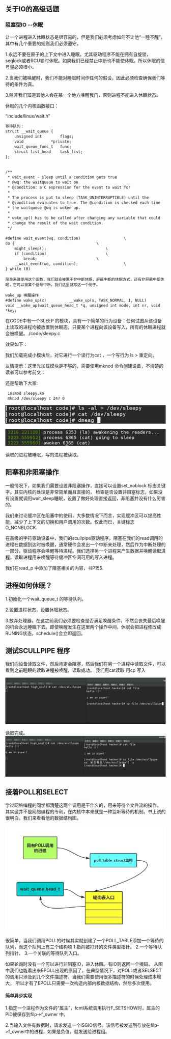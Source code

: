 ## 关于IO的高级话题

### 阻塞型IO --休眠

让一个进程进入休眠状态是很容易的，但是我们必须考虑如何不让他“一睡不醒”。其中有几个重要的规则我们必须遵守。

1.永远不要在原子的上下文中进入睡眠。尤其驱动程序不能在拥有自旋锁，seqlock或者RCU锁时休眠。如果我们已经禁止中断也不能使休眠。所以休眠的信号量必须很小。

2.当我们被唤醒时，我们不能对睡眠时间作任何的假设，因此必须检查确保我们等待的条件为真。

3.除非我们知道其他人会在某一个地方唤醒我门，否则进程不能进入休眠状态。


休眠的几个内核函数接口：

“include/linux/wait.h”

```
等待队列：
struct __wait_queue {
	unsigned int		flags;
	void			*private;
	wait_queue_func_t	func;
	struct list_head	task_list;
};

   
/**
 * wait_event - sleep until a condition gets true
 * @wq: the waitqueue to wait on
 * @condition: a C expression for the event to wait for
 *
 * The process is put to sleep (TASK_UNINTERRUPTIBLE) until the
 * @condition evaluates to true. The @condition is checked each time
 * the waitqueue @wq is woken up.
 *
 * wake_up() has to be called after changing any variable that could
 * change the result of the wait condition.
 */
 
#define wait_event(wq, condition)					\
do {									\
	might_sleep();							\
	if (condition)							\
		break;							\
	__wait_event(wq, condition);					\
} while (0)

简单来说使用这个函数，我们就会被置于非中断休眠，屏蔽中断的休眠方式，还有非屏蔽中断休眠，它可以被某个信号中断。我们这里就写这一个例子。

wake_up 唤醒操作
#define wake_up(x)			__wake_up(x, TASK_NORMAL, 1, NULL)
void __wake_up(wait_queue_head_t *q, unsigned int mode, int nr, void *key;

```
在CODE中有一个SLEEP 的模块，具有一个简单的行为设备：任何试图从该设备上读取的进程均被放置到休眠态，只要某个进程向该设备写入，所有的休眠进程就会被唤醒。./code/sleepy.c

效果如下：

我们加载完成小模块后，对它进行一个读行为cat ，一个写行为 ls > 重定向。

友情提示：这里光加载模块是不够的，需要使用mknod 命令创建设备，不清楚的读者可以参考前文：

还是帮助下大家:
```
 insmod sleepy.ko
 mknod /dev/sleepy c 247 0

```


![ss](./image/sp1.png)

![ss](./image/sp2.png)

读取的进程被睡眠，写的进程被读取。


## 阻塞和非阻塞操作

一般情况下，如果我们需要设置非阻塞操作，直接可以设置set_noblock 标志关键字。其实内核的处理是非常简单而且直接的， 检查是否设置非阻塞标志，如果没有设置就调用wait_sleep睡眠，设置了做好处理直接返回，非阻塞并没有什么厉害的。

我们来讨论缓冲区在阻塞中的使用，大多数情况下而言，实现缓冲区可以提高性能，减少了上下文的切换和用户调用的次数。仅此而已，关键标志O_NONBLOCK.

在高级的字符驱动设备中，我们的scullpipe驱动程序，阻塞在我们的read调用的进程在数据到达时被唤醒，通常硬件会发出一个中断来处理，然后作为中断处理的一部分，驱动程序会唤醒等待进程。我们选择另一个进程来产生数据并唤醒读取进程，读取进程用来唤醒等待缓冲区空间可用的写入进程。

我们在read_p 中添加了阻塞相关的内容，书P155.

## 进程如何休眠？

1.初始化一个wait_queue_t 的等待队列。

2.设置进程状态，设置休眠状态。

3.放弃处理器，在这之前我们必须要检查是否满足唤醒条件，不然会丧失最后唤醒的机会永远睡眠下去。即使唤醒发生在这里两个操作中间，休眠会把进程修改成RUNING状态，schedule()会立即返回。


## 测试SCULLPIPE 程序

我们向设备读取文件，然后肯定会阻塞，然后我们在另一个进程中读取文件，可以看到之前睡眠的读取进程被唤醒，读取成功。
我们用cat读取 用cp 写入

![ss](./image/ss1.png)

读取完成。
![ss](./image/ss2.png)

## 接着POLL和SELECT
学过网络编程的同学都清楚这两个调用是干什么的，用来等待个文件流的操作。
其实这并不是网络编程的专利，在内核中本来就是一种监听等待的机制。书上说的很明白，我们来看看他的数据结构图。

![ss](./image/polol.png)

很简单，当我们调用POLL的时候其实就创建了一个POLL_TABLE添加一个等待的队列，而这个队列上有三个结构项
1.指向被打开的文件类型指针。
2.一个等待队列指针。
3.一个关联的等待队列入口。

如果轮询时没有一个可以进行非阻塞IO，进入休眠。有IO则返回一个掩码。
从图中我们也能看出来EPOLL出现的原因了，在典型情况下，对POLL或者SELSECT的调用只涉及到几个文件描述符，当我们需要使用很多描述符的时候处理成本增大，
所以才有了EPOLL只需要一次构造内部内核数据结构，然后多次使用。


#### 简单异步实现
1.指定一个进程作为文件的“属主”，fcntl系统调用执行F_SETSHOW时，属主的PID被保存到filp->f_owner 中。

2.当输入文件有数据时，请求发送一个ISGIO信号。该信号被发送到存放在filp->f_owner中的进程，如果是负值，就发送给进程组。

